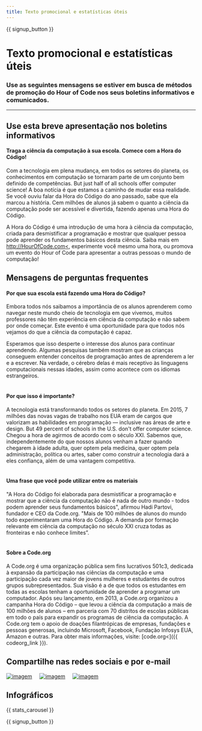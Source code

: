 ```yaml
---
title: Texto promocional e estatísticas úteis
---
```


<a id="blurb"></a>

{{ signup_button }}

# Texto promocional e estatísticas úteis

### Use as seguintes mensagens se estiver em busca de métodos de promoção do Hour of Code nos seus boletins informativos e comunicados.

* * *

## Use esta breve apresentação nos boletins informativos

#### Traga a ciência da computação à sua escola. Comece com a Hora do Código!

Com a tecnologia em plena mudança, em todos os setores do planeta, os conhecimentos em computação se tornaram parte de um conjunto bem definido de competências. But just half of all schools offer computer science! A boa notícia é que estamos a caminho de mudar essa realidade. Se você ouviu falar da Hora do Código do ano passado, sabe que ela marcou a história. Cem milhões de alunos já sabem o quanto a ciência da computação pode ser acessível e divertida, fazendo apenas uma Hora do Código.

A Hora do Código é uma introdução de uma hora à ciência da computação, criada para desmistificar a programação e mostrar que qualquer pessoa pode aprender os fundamentos básicos desta ciência. Saiba mais em [http://HourOfCode.com<](http://HourofCode.com), experimente você mesmo uma hora, ou promova um evento do Hour of Code para apresentar a outras pessoas o mundo de computação!

## Mensagens de perguntas frequentes

#### Por que sua escola está fazendo uma Hora do Código?

Embora todos nós saibamos a importância de os alunos aprenderem como navegar neste mundo cheio de tecnologia em que vivemos, muitos professores não têm experiência em ciência da computação e não sabem por onde começar. Este evento é uma oportunidade para que todos nós vejamos do que a ciência da computação é capaz.

Esperamos que isso desperte o interesse dos alunos para continuar aprendendo. Algumas pesquisas também mostram que as crianças conseguem entender conceitos de programação antes de aprenderem a ler e a escrever. Na verdade, o cérebro delas é mais receptivo às linguagens computacionais nessas idades, assim como acontece com os idiomas estrangeiros. <br /> <br />

#### Por que isso é importante?

A tecnologia está transformando todos os setores do planeta. Em 2015, 7 milhões das novas vagas de trabalho nos EUA eram de cargos que valorizam as habilidades em programação — inclusive nas áreas de arte e design. But 49 percent of schools in the U.S. don't offer computer science. Chegou a hora de agirmos de acordo com o século XXI. Sabemos que, independentemente do que nossos alunos venham a fazer quando chegarem à idade adulta, quer optem pela medicina, quer optem pela administração, política ou artes, saber como construir a tecnologia dará a eles confiança, além de uma vantagem competitiva. <br /> <br />

#### Uma frase que você pode utilizar entre os materiais

"A Hora do Código foi elaborada para desmistificar a programação e mostrar que a ciência da computação não é nada de outro mundo - todos podem aprender seus fundamentos básicos", afirmou Hadi Partovi, fundador e CEO da Code.org. "Mais de 100 milhões de alunos do mundo todo experimentaram uma Hora do Código. A demanda por formação relevante em ciência da computação no século XXI cruza todas as fronteiras e não conhece limites”. <br /> <br />

#### Sobre a Code.org

A Code.org é uma organização pública sem fins lucrativos 501c3, dedicada à expansão da participação nas ciências da computação e uma participação cada vez maior de jovens mulheres e estudantes de outros grupos subrepresentados. Sua visão é a de que todos os estudantes em todas as escolas tenham a oportunidade de aprender a programar um computador. Após seu lançamento, em 2013, a Code.org organizou a campanha Hora do Código – que levou a ciência da computação a mais de 100 milhões de alunos – em parceria com 70 distritos de escolas públicas em todo o país para expandir os programas de ciência da computação. A Code.org tem o apoio de doações filantrópicas de empresas, fundações e pessoas generosas, incluindo Microsoft, Facebook, Fundação Infosys EUA, Amazon e outras. Para obter mais informações, visite: [code.org<]({{ codeorg_link }}).

## Compartilhe nas redes sociais e por e-mail

[![imagem](/images/social-media/fit-250/social-1.png)](/images/social-media/social-1.png)&nbsp;&nbsp;&nbsp;&nbsp; [![imagem](/images/social-media/fit-250/social-2.png)](/images/social-media/social-2.png)&nbsp;&nbsp;&nbsp;&nbsp; [![imagem](/images/social-media/fit-250/social-3.png)](/images/social-media/social-3.png)&nbsp;&nbsp;&nbsp;&nbsp;

<a id="infographics"></a>

## Infográficos

{{ stats_carousel }}

{{ signup_button }}